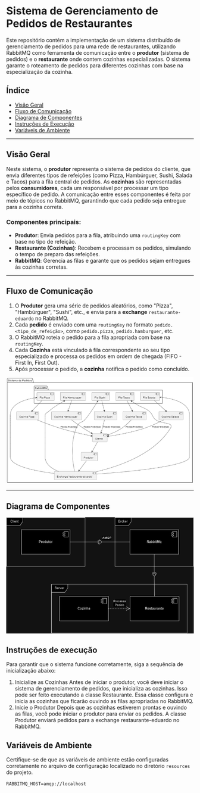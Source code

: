 # Sistema de Gerenciamento de Pedidos de Restaurantes

Este repositório contém a implementação de um sistema distribuído de gerenciamento de pedidos para uma rede de restaurantes, utilizando RabbitMQ como ferramenta de comunicação entre o **produtor** (sistema de pedidos) e o **restaurante** onde contem cozinhas especializadas. O sistema garante o roteamento de pedidos para diferentes cozinhas com base na especialização da cozinha.

## Índice

- [Visão Geral](#visão-geral)
- [Fluxo de Comunicação](#fluxo-de-comunicação)
- [Diagrama de Componentes](#diagrama-de-componentes)
- [Instruções de Execução](#instruções-de-execução)
- [Variáveis de Ambiente](#variáveis-de-Ambiente)

---

## Visão Geral

Neste sistema, o **produtor** representa o sistema de pedidos do cliente, que envia diferentes tipos de refeições (como Pizza, Hambúrguer, Sushi, Salada e Tacos) para a fila central de pedidos. As **cozinhas** são representadas pelos **consumidores**, cada um responsável por processar um tipo específico de pedido. A comunicação entre esses componentes é feita por meio de tópicos no RabbitMQ, garantindo que cada pedido seja entregue para a cozinha correta.

### Componentes principais:

- **Produtor**: Envia pedidos para a fila, atribuindo uma `routingKey` com base no tipo de refeição.
- **Restaurante (Cozinhas)**: Recebem e processam os pedidos, simulando o tempo de preparo das refeições.
- **RabbitMQ**: Gerencia as filas e garante que os pedidos sejam entregues às cozinhas corretas.

---

## Fluxo de Comunicação

1. O **Produtor** gera uma série de pedidos aleatórios, como "Pizza", "Hambúrguer", "Sushi", etc., e envia para a **exchange** `restaurante-eduardo` no RabbitMQ.
2. Cada **pedido** é enviado com uma `routingKey` no formato `pedido.<tipo_de_refeição>`, como `pedido.pizza`, `pedido.hamburguer`, etc.
3. O RabbitMQ roteia o pedido para a fila apropriada com base na `routingKey`.
4. Cada **Cozinha** está vinculado à fila correspondente ao seu tipo especializado e processa os pedidos em ordem de chegada (FIFO - First In, First Out).
5. Após processar o pedido, a **cozinha** notifica o pedido como concluído.

![Logo da Minha Empresa](./docs/images/fluxo.png)

---

## Diagrama de Componentes

![Logo da Minha Empresa](./docs/images/rabbitMqRestaurant_Components.png)

## Instruções de execução

Para garantir que o sistema funcione corretamente, siga a sequência de inicialização abaixo:

1. Inicialize as Cozinhas
   Antes de iniciar o produtor, você deve iniciar o sistema de gerenciamento de pedidos, que inicializa as cozinhas. Isso pode ser feito executando a classe Restaurante. Essa classe configura e inicia as cozinhas que ficarão ouvindo as filas apropriadas no RabbitMQ.
2. Inicie o Produtor
   Depois que as cozinhas estiverem prontas e ouvindo as filas, você pode iniciar o produtor para enviar os pedidos. A classe Produtor enviará pedidos para a exchange restaurante-eduardo no RabbitMQ.

## Variáveis de Ambiente

Certifique-se de que as variáveis de ambiente estão configuradas corretamente no arquivo de configuração localizado no diretório `resources` do projeto.

```env
RABBITMQ_HOST=amqp://localhost
```
